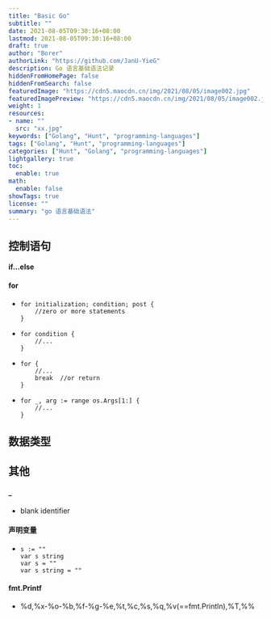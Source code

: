 ```yaml
---
title: "Basic Go"
subtitle: ""
date: 2021-08-05T09:30:16+08:00
lastmod: 2021-08-05T09:30:16+08:00
draft: true
author: "Borer"
authorLink: "https://github.com/JanU-YieG"
description: Go 语言基础语法记录
hiddenFromHomePage: false
hiddenFromSearch: false
featuredImage: "https://cdn5.maocdn.cn/img/2021/08/05/image002.jpg"
featuredImagePreview: "https://cdn5.maocdn.cn/img/2021/08/05/image002.jpg"
weight: 1
resources:
- name: ""
  src: "xx.jpg"
keywords: ["Golang", "Hunt", "programming-languages"]
tags: ["Golang", "Hunt", "programming-languages"]
categories: ["Hunt", "Golang", "programming-languages"]
lightgallery: true
toc:
  enable: true
math:
  enable: false
showTags: true
license: ""
summary: "go 语言基础语法"
---
```


<!--more-->

## 控制语句

#### if...else


#### for
-
    ```
    for initialization; condition; post {
        //zero or more statements
    }
    ```
-
    ```
    for condition {
        //...
    }
    ```
-
    ```
    for {
        //...
        break  //or return
    }
    ```
-
    ```
    for _, arg := range os.Args[1:] {
        //...
    }
    ```





## 数据类型









## 其他
#### _
- blank identifier
#### 声明变量
-
    ```
    s := ""
    var s string
    var s = ""
    var s string = ""
    ```
#### fmt.Printf
- %d,%x-%o-%b,%f-%g-%e,%t,%c,%s,%q,%v(==fmt.Println),%T,%%
